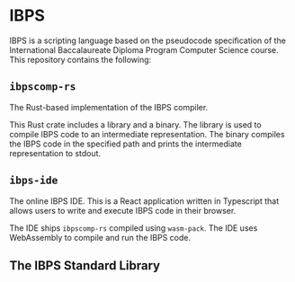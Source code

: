 # IBPS

IBPS is a scripting language based on the pseudocode specification of the International Baccalaureate Diploma Program Computer Science course. This repository contains the following:

## `ibpscomp-rs`

The Rust-based implementation of the IBPS compiler.

This Rust crate includes a library and a binary. The library is used to compile IBPS code to an intermediate representation. The binary compiles the IBPS code in the specified path and prints the intermediate representation to stdout.

## `ibps-ide`

The online IBPS IDE. This is a React application written in Typescript that allows users to write and execute IBPS code in their browser.

The IDE ships `ibpscomp-rs` compiled using `wasm-pack`. The IDE uses WebAssembly to compile and run the IBPS code.

## The IBPS Standard Library
